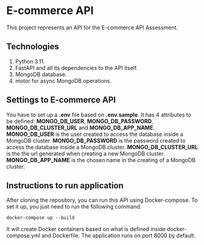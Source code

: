 # E-commerce API

This project represents an API for the E-commerce API Assessment.


## Technologies

1. Python 3.11.
2. FastAPI and all its dependencies to the API itself.
3. MongoDB database.
4. motor for async MongoDB operations.


## Settings to E-commerce API

You have to set up a **.env** file based on **.env.sample**. It has 4 attributes to be defined: **MONGO_DB_USER**, **MONGO_DB_PASSWORD**, **MONGO_DB_CLUSTER_URL** and **MONGO_DB_APP_NAME**. **MONGO_DB_USER** is the user created to access the database inside a MongoDB cluster. **MONGO_DB_PASSWORD** is the password created to access the database inside a MongoDB cluster. **MONGO_DB_CLUSTER_URL** is the the url generated when creating a new MongoDB cluster. **MONGO_DB_APP_NAME** is the chosen name in the creating of a MongoDB cluster. 


## Instructions to run application

After cloning the repository, you can run this API using Docker-compose. To set it up, you just need to run the following command:

```docker-compose up --build```

It will create Docker containers based on what is defined inside docker-compose.yml and Dockerfile.
The application runs on port 8000 by default.
